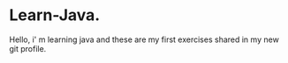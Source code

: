 # Learn-Java.
 Hello, i' m learning java and these are my first exercises shared in my new git profile.
